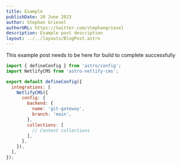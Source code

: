 ```yaml
---
title: Example
publishDate: 20 June 2023
author: Stephan Griesel
authorURL: https://twitter.com/stephangriesel
description: Example post description
layout: ../../layouts/BlogPost.astro
---
```


This example post needs to be here for build to complete successfully

```javascript
import { defineConfig } from 'astro/config';
import NetlifyCMS from 'astro-netlify-cms';

export default defineConfig({
  integrations: [
    NetlifyCMS({
      config: {
        backend: {
          name: 'git-gateway',
          branch: 'main',
        },
        collections: [
          // Content collections
        ],
      },
    }),
  ],
});
```
